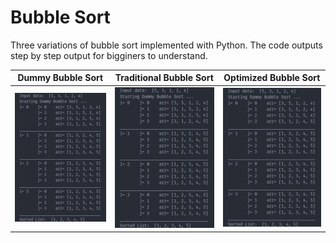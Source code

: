 # Bubble Sort

Three variations of bubble sort implemented with Python. The code outputs step by step output for bigginers to understand.

|                 Dummy Bubble Sort                  |              Traditional Bubble Sort               |               Optimized Bubble Sort                |
| :------------------------------------------------: | :------------------------------------------------: | :------------------------------------------------: |
| ![dummy_bubble_sort](images/dummy_bubble_sort.jpg) | ![dummy_bubble_sort](images/dummy_bubble_sort.jpg) | ![dummy_bubble_sort](images/dummy_bubble_sort.jpg) |
